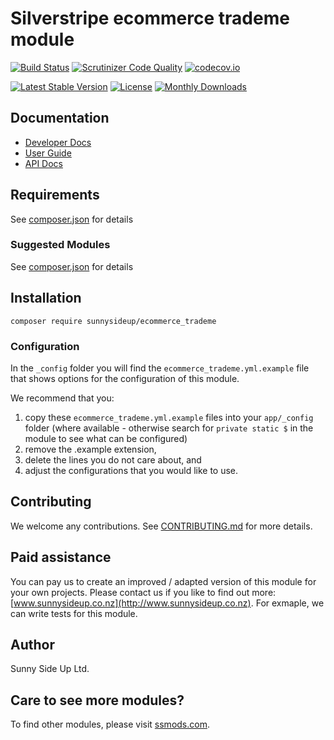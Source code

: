 # Silverstripe ecommerce trademe module
[![Build Status](https://travis-ci.org/sunnysideup/silverstripe-ecommerce_trademe.svg?branch=master)](https://travis-ci.org/sunnysideup/silverstripe-ecommerce_trademe)
[![Scrutinizer Code Quality](https://scrutinizer-ci.com/g/sunnysideup/silverstripe-ecommerce_trademe/badges/quality-score.png?b=master)](https://scrutinizer-ci.com/g/sunnysideup/silverstripe-ecommerce_trademe/?branch=master)
[![codecov.io](https://codecov.io/github/sunnysideup/silverstripe-ecommerce_trademe/coverage.svg?branch=master)](https://codecov.io/github/sunnysideup/silverstripe-ecommerce_trademe?branch=master)

[![Latest Stable Version](https://poser.pugx.org/sunnysideup/ecommerce_trademe/version)](https://packagist.org/packages/sunnysideup/ecommerce_trademe)
[![License](https://poser.pugx.org/sunnysideup/ecommerce_trademe/license)](https://packagist.org/packages/sunnysideup/ecommerce_trademe)
[![Monthly Downloads](https://poser.pugx.org/sunnysideup/ecommerce_trademe/d/monthly)](https://packagist.org/packages/sunnysideup/ecommerce_trademe)


## Documentation



 * [Developer Docs](docs/en/INDEX.md)
 * [User Guide](docs/en/userguide.md)
 * [API Docs](http://docs.ssmods.com/sunnysideup/ecommerce_trademe/classes.xhtml)


## Requirements



See [composer.json](composer.json) for details


### Suggested Modules



See [composer.json](composer.json) for details


## Installation


```
composer require sunnysideup/ecommerce_trademe
```

### Configuration



In the `_config` folder you will find the `ecommerce_trademe.yml.example`
file that shows options for the configuration of this module.

We recommend that you:

  1. copy these `ecommerce_trademe.yml.example` files into your
`app/_config` folder (where available - otherwise search for `private static $` in the module to see what can be configured)
  2. remove the .example extension,
  3. delete the lines you do not care about, and
  4. adjust the configurations that you would like to use.


## Contributing



We welcome any contributions. See [CONTRIBUTING.md](CONTRIBUTING.md) for more details.

## Paid assistance



You can pay us to create an improved / adapted version of this module for your own projects.  Please contact us if you like to find out more: [www.sunnysideup.co.nz](http://www.sunnysideup.co.nz).  For exmaple, we can write tests for this module.  

## Author



Sunny Side Up Ltd.


## Care to see more modules?

To find other modules, please visit [ssmods.com](http://ssmods.com/).
